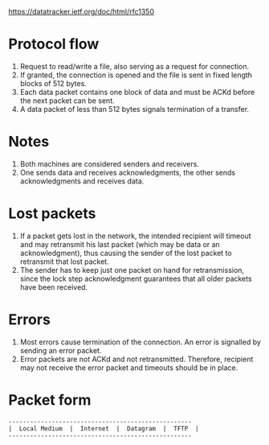 https://datatracker.ietf.org/doc/html/rfc1350

# Protocol flow
1. Request to read/write a file, also serving as a request for connection.  
2. If granted, the connection is opened and the file is sent in fixed length blocks of 512 bytes.  
3. Each data packet contains one block of data and must be ACKd before the next packet can be sent.  
4. A data packet of less than 512 bytes signals termination of a transfer.  

# Notes
1. Both machines are considered senders and receivers.
2. One sends data and receives
   acknowledgments, the other sends acknowledgments and receives data.

# Lost packets
1. If a packet gets lost in the network, the intended recipient will timeout and may retransmit his
last packet (which may be data or an acknowledgment), thus causing
the sender of the lost packet to retransmit that lost packet.   
2. The sender has to keep just one packet on hand for retransmission, since
the lock step acknowledgment guarantees that all older packets have
been received.  

# Errors
1. Most errors cause termination of the connection. An error is signalled by sending an error packet.
2. Error packets are not ACKd and not retransmitted. Therefore, recipient may not receive the error packet and timeouts should be in place.

# Packet form
```
---------------------------------------------------
|  Local Medium  |  Internet  |  Datagram  |  TFTP  |
---------------------------------------------------
```